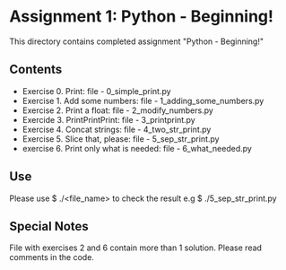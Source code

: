 # Assignment 1: Python - Beginning!

This directory contains completed assignment "Python - Beginning!"

## Contents

- Exercise 0. Print: file - 0_simple_print.py 
- Exercise 1. Add some numbers: file - 1_adding_some_numbers.py
- Exercise 2. Print a float: file - 2_modify_numbers.py
- Exercide 3. PrintPrintPrint: file - 3_printprint.py
- Exercise 4. Concat strings: file - 4_two_str_print.py
- Exercise 5. Slice that, please: file - 5_sep_str_print.py
- exercise 6. Print only what is needed: file - 6_what_needed.py

## Use

Please use $ ./<file_name> to check the result
e.g $ ./5_sep_str_print.py 

## Special Notes

File with exercises 2 and 6 contain more than 1 solution. Please read comments in the code.
